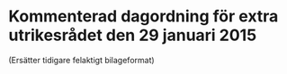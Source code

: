 # Kommenterad dagordning för extra utrikesrådet den 29 januari 2015

(Ersätter tidigare felaktigt bilageformat)
